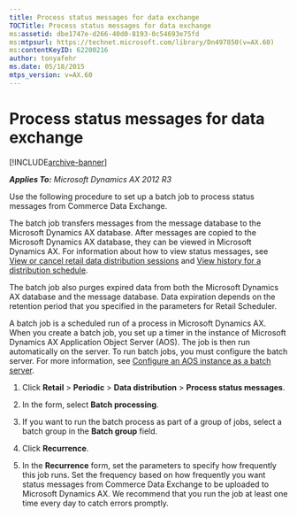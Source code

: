 ```yaml
---
title: Process status messages for data exchange
TOCTitle: Process status messages for data exchange
ms:assetid: dbe1747e-d266-40d0-8193-0c54693e75fd
ms:mtpsurl: https://technet.microsoft.com/library/Dn497850(v=AX.60)
ms:contentKeyID: 62200216
author: tonyafehr
ms.date: 05/18/2015
mtps_version: v=AX.60
---
```


# Process status messages for data exchange 


[!INCLUDE[archive-banner](includes/archive-banner.md)]


_**Applies To:** Microsoft Dynamics AX 2012 R3_

Use the following procedure to set up a batch job to process status messages from Commerce Data Exchange.

The batch job transfers messages from the message database to the Microsoft Dynamics AX database. After messages are copied to the Microsoft Dynamics AX database, they can be viewed in Microsoft Dynamics AX. For information about how to view status messages, see [View or cancel retail data distribution sessions](view-or-cancel-retail-data-distribution-sessions.md) and [View history for a distribution schedule](view-history-for-a-distribution-schedule.md).

The batch job also purges expired data from both the Microsoft Dynamics AX database and the message database. Data expiration depends on the retention period that you specified in the parameters for Retail Scheduler.

A batch job is a scheduled run of a process in Microsoft Dynamics AX. When you create a batch job, you set up a timer in the instance of Microsoft Dynamics AX Application Object Server (AOS). The job is then run automatically on the server. To run batch jobs, you must configure the batch server. For more information, see [Configure an AOS instance as a batch server](configure-an-aos-instance-as-a-batch-server.md).

1.  Click **Retail** \> **Periodic** \> **Data distribution** \> **Process status messages**.

2.  In the form, select **Batch processing**.

3.  If you want to run the batch process as part of a group of jobs, select a batch group in the **Batch group** field.

4.  Click **Recurrence**.

5.  In the **Recurrence** form, set the parameters to specify how frequently this job runs. Set the frequency based on how frequently you want status messages from Commerce Data Exchange to be uploaded to Microsoft Dynamics AX. We recommend that you run the job at least one time every day to catch errors promptly.

  


